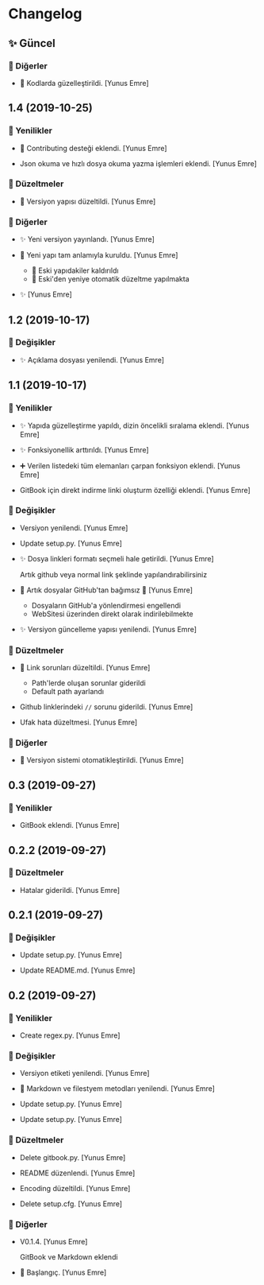 # Changelog


## ✨ Güncel

### 📡 Diğerler

* 🚀 Kodlarda güzelleştirildi. [Yunus Emre]


## 1.4 (2019-10-25)

### 🚀 Yenilikler

* 🤝 Contributing desteği eklendi. [Yunus Emre]

* Json okuma ve hızlı dosya okuma yazma işlemleri eklendi. [Yunus Emre]

### 🗽 Düzeltmeler

* 🐞 Versiyon yapısı düzeltildi. [Yunus Emre]

### 📡 Diğerler

* ✨ Yeni versiyon yayınlandı. [Yunus Emre]

* 🚀 Yeni yapı tam anlamıyla kuruldu. [Yunus Emre]

  - 🧹 Eski yapıdakiler kaldırıldı
  - 💫 Eski'den yeniye otomatik düzeltme yapılmakta

* ✨ [Yunus Emre]


## 1.2 (2019-10-17)

### 🌌 Değişikler

* ✨ Açıklama dosyası yenilendi. [Yunus Emre]


## 1.1 (2019-10-17)

### 🚀 Yenilikler

* ✨ Yapıda güzelleştirme yapıldı, dizin öncelikli sıralama eklendi. [Yunus Emre]

* ✨ Fonksiyonellik arttırıldı. [Yunus Emre]

* ➕ Verilen listedeki tüm elemanları çarpan fonksiyon eklendi. [Yunus Emre]

* GitBook için direkt indirme linki oluşturm özelliği eklendi. [Yunus Emre]

### 🌌 Değişikler

* Versiyon yenilendi. [Yunus Emre]

* Update setup.py. [Yunus Emre]

* ✨ Dosya linkleri formatı seçmeli hale getirildi. [Yunus Emre]

  Artık github veya normal link şeklinde yapılandırabilirsiniz

* 🚀 Artık dosyalar GitHub'tan bağımsız 🚀 [Yunus Emre]

  - Dosyaların GitHub'a yönlendirmesi engellendi
  - WebSitesi üzerinden direkt olarak indirilebilmekte

* ✨ Versiyon güncelleme yapısı yenilendi. [Yunus Emre]

### 🗽 Düzeltmeler

* 🐞 Link sorunları düzeltildi. [Yunus Emre]

  - Path'lerde oluşan sorunlar giderildi
  - Default path ayarlandı

* Github linklerindeki `//` sorunu giderildi. [Yunus Emre]

* Ufak hata düzeltmesi. [Yunus Emre]

### 📡 Diğerler

* 💞 Versiyon sistemi otomatikleştirildi. [Yunus Emre]


## 0.3 (2019-09-27)

### 🚀 Yenilikler

* GitBook eklendi. [Yunus Emre]


## 0.2.2 (2019-09-27)

### 🗽 Düzeltmeler

* Hatalar giderildi. [Yunus Emre]


## 0.2.1 (2019-09-27)

### 🌌 Değişikler

* Update setup.py. [Yunus Emre]

* Update README.md. [Yunus Emre]


## 0.2 (2019-09-27)

### 🚀 Yenilikler

* Create regex.py. [Yunus Emre]

### 🌌 Değişikler

* Versiyon etiketi yenilendi. [Yunus Emre]

* 🚀 Markdown ve filestyem metodları yenilendi. [Yunus Emre]

* Update setup.py. [Yunus Emre]

* Update setup.py. [Yunus Emre]

### 🗽 Düzeltmeler

* Delete gitbook.py. [Yunus Emre]

* README düzenlendi. [Yunus Emre]

* Encoding düzeltildi. [Yunus Emre]

* Delete setup.cfg. [Yunus Emre]

### 📡 Diğerler

* V0.1.4. [Yunus Emre]

  GitBook ve Markdown eklendi

* 👶 Başlangıç. [Yunus Emre]


